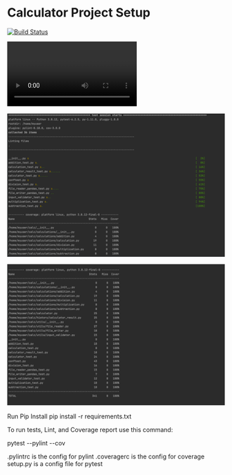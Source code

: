# Calculator Project Setup
[![Build Status](https://app.travis-ci.com/imdp7/calc2.svg?branch=part5)](https://app.travis-ci.com/imdp7/calc2)

![video](app/static/images/video.mov)

![image](app/static/images/6.PNG)

![image](app/static/images/7.PNG)


Run Pip Install
pip install -r requirements.txt

To run tests, Lint, and Coverage report use this command:

pytest  --pylint --cov

.pylintrc is the config for pylint
.coveragerc is the config for coverage
setup.py is a config file for pytest
